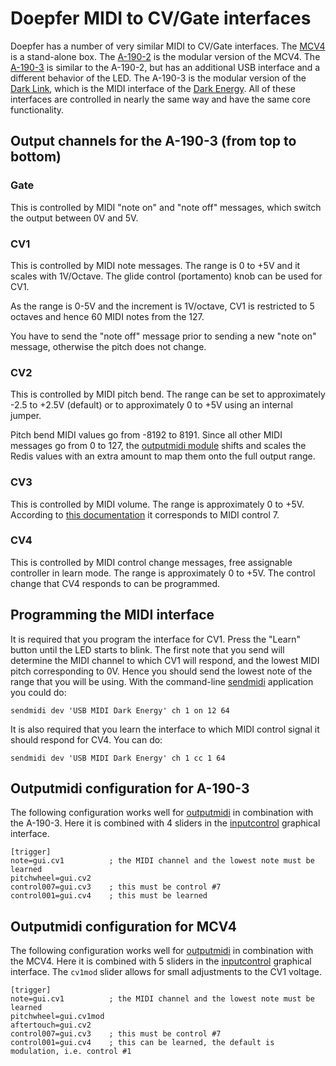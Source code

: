 # Doepfer MIDI to CV/Gate interfaces

Doepfer has a number of very similar MIDI to CV/Gate interfaces. The [MCV4](http://www.doepfer.de/mcv4.htm) is a stand-alone box. The [A-190-2](http://www.doepfer.de/a1902.htm) is the modular version of the MCV4. The [A-190-3](http://www.doepfer.de/a1903.htm) is similar to the A-190-2, but has an additional USB interface and a different behavior of the LED. The A-190-3 is the modular version of the [Dark Link](http://www.doepfer.de/Dark_Link_e.htm), which is the MIDI interface of the [Dark Energy](http://www.doepfer.de/Dark_Energy_II_e.htm). All of these interfaces are controlled in nearly the same way and have the same core functionality.

## Output channels for the A-190-3 (from top to bottom)

### Gate

This is controlled by MIDI "note on" and "note off" messages, which switch the output between 0V and 5V.

### CV1

This is controlled by MIDI note messages. The range is 0 to +5V and it scales with 1V/Octave. The glide control (portamento) knob can be used for CV1.

As the range is 0-5V and the increment is 1V/octave, CV1 is restricted to 5 octaves and hence 60 MIDI notes from the 127.

You have to send the "note off" message prior to sending a new "note on" message, otherwise the pitch does not change.

### CV2

This is controlled by MIDI pitch bend. The range can be set to approximately -2.5 to +2.5V (default) or to approximately 0 to +5V using an internal jumper.

Pitch bend MIDI values go from -8192 to 8191. Since all other MIDI messages go from 0 to 127, the [outputmidi module](../module/outputmidi) shifts and scales the Redis values with an extra amount to map them onto the full output range.

### CV3

This is controlled by MIDI volume. The range is approximately 0 to +5V. According to [this documentation](http://www.indiana.edu/~emusic/etext/MIDI/chapter3_MIDI6.shtml) it corresponds to MIDI control 7.

### CV4

This is controlled by MIDI control change messages, free assignable controller in learn mode. The range is approximately 0 to +5V. The control change that CV4 responds to can be programmed.

## Programming the MIDI interface

It is required that you program the interface for CV1. Press the "Learn" button until the LED starts to blink. The first note that you send will determine the MIDI channel to which CV1 will respond, and the lowest MIDI pitch corresponding to 0V. Hence you should send the lowest note of the range that you will be using. With the command-line [sendmidi](https://github.com/gbevin/SendMIDI) application you could do:

```
sendmidi dev 'USB MIDI Dark Energy' ch 1 on 12 64
```

It is also required that you learn the interface to which MIDI control signal it should respond for CV4. You can do:

```
sendmidi dev 'USB MIDI Dark Energy' ch 1 cc 1 64
```

## Outputmidi configuration for A-190-3

The following configuration works well for [outputmidi](../module/outputmidi) in combination with the A-190-3. Here it is combined with 4 sliders in the [inputcontrol](../module/inputcontrol) graphical interface.

```
[trigger]
note=gui.cv1          ; the MIDI channel and the lowest note must be learned
pitchwheel=gui.cv2
control007=gui.cv3    ; this must be control #7
control001=gui.cv4    ; this must be learned
```

## Outputmidi configuration for MCV4

The following configuration works well for [outputmidi](../module/outputmidi) in combination with the MCV4. Here it is combined with 5 sliders in the [inputcontrol](../module/inputcontrol) graphical interface. The `cv1mod` slider allows for small adjustments to the CV1 voltage.

```
[trigger]
note=gui.cv1          ; the MIDI channel and the lowest note must be learned
pitchwheel=gui.cv1mod
aftertouch=gui.cv2
control007=gui.cv3    ; this must be control #7
control001=gui.cv4    ; this can be learned, the default is modulation, i.e. control #1
```
